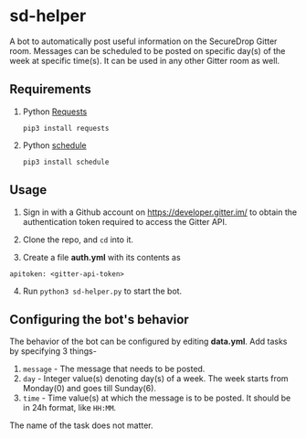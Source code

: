 # sd-helper
A bot to automatically post useful information on the SecureDrop Gitter room. Messages can be scheduled to be posted on specific day(s) of the week at specific time(s). It can be used in any other Gitter room as well.

## Requirements

1. Python [Requests](http://docs.python-requests.org/en/master/)

    `pip3 install requests`

2. Python [schedule](https://schedule.readthedocs.io/en/stable/)

    `pip3 install schedule`
    
## Usage

1. Sign in with a Github account on https://developer.gitter.im/ to obtain the authentication token required to access the Gitter API.

2. Clone the repo, and `cd` into it.

3. Create a file **auth.yml** with its contents as

`apitoken: <gitter-api-token>`

4. Run `python3 sd-helper.py` to start the bot.

## Configuring the bot's behavior

The behavior of the bot can be configured by editing **data.yml**. Add tasks by specifying 3 things-

1. `message` - The message that needs to be posted. 
2. `day` - Integer value(s) denoting day(s) of a week. The week starts from Monday(0) and goes till Sunday(6).
3. `time` - Time value(s) at which the message is to be posted. It should be in 24h format, like `HH:MM`.

The name of the task does not matter.
